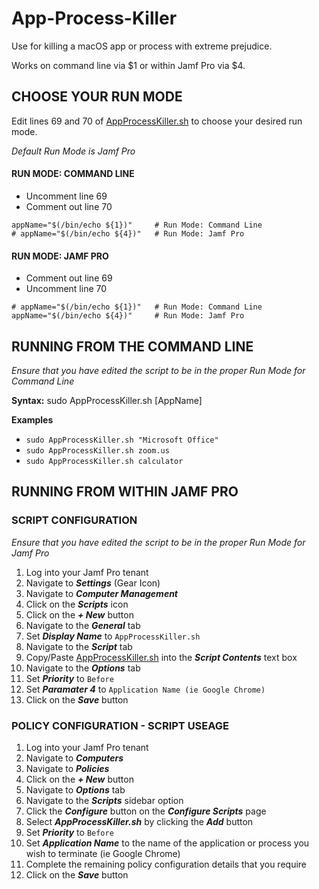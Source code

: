 # App-Process-Killer

Use for killing a macOS app or process with extreme prejudice.

Works on command line via $1 or within Jamf Pro via $4.

## CHOOSE YOUR RUN MODE

Edit lines 69 and 70 of [AppProcessKiller.sh](AppProcessKiller.sh) to choose your desired run mode.

_Default Run Mode is Jamf Pro_


#### RUN MODE: COMMAND LINE ####
- Uncomment line 69
- Comment out line 70
```
appName="$(/bin/echo ${1})"     # Run Mode: Command Line
# appName="$(/bin/echo ${4})"   # Run Mode: Jamf Pro
```


#### RUN MODE: JAMF PRO ####
- Comment out line 69
- Uncomment line 70
```
# appName="$(/bin/echo ${1})"   # Run Mode: Command Line
appName="$(/bin/echo ${4})"     # Run Mode: Jamf Pro
```

## RUNNING FROM THE COMMAND LINE
_Ensure that you have edited the script to be in the proper Run Mode for Command Line_

**Syntax:** sudo AppProcessKiller.sh [AppName]

**Examples**
- `sudo AppProcessKiller.sh "Microsoft Office"`
- `sudo AppProcessKiller.sh zoom.us`
- `sudo AppProcessKiller.sh calculator`

## RUNNING FROM WITHIN JAMF PRO
### SCRIPT CONFIGURATION ###
_Ensure that you have edited the script to be in the proper Run Mode for Jamf Pro_

1. Log into your Jamf Pro tenant
2. Navigate to **_Settings_** (Gear Icon)
3. Navigate to **_Computer Management_**
4. Click on the **_Scripts_** icon
5. Click on the **_+ New_** button
6. Navigate to the **_General_** tab
7. Set **_Display Name_** to ```AppProcessKiller.sh```
8. Navigate to the **_Script_** tab
9. Copy/Paste [AppProcessKiller.sh](AppProcessKiller.sh) into the **_Script Contents_** text box
10. Navigate to the **_Options_** tab
11. Set **_Priority_** to ```Before```
12. Set **_Paramater 4_** to ```Application Name (ie Google Chrome)```
13. Click on the **_Save_** button

### POLICY CONFIGURATION - SCRIPT USEAGE ###
1. Log into your Jamf Pro tenant
2. Navigate to **_Computers_**
3. Navigate to **_Policies_**
4. Click on the **_+ New_** button
5. Navigate to **_Options_** tab
6. Navigate to the **_Scripts_** sidebar option
7. Click the **_Configure_** button on the **_Configure Scripts_** page
8. Select **_AppProcessKiller.sh_** by clicking the **_Add_** button
9. Set **_Priority_** to ```Before```
10. Set **_Application Name_** to the name of the application or process you wish to terminate (ie Google Chrome)
11. Complete the remaining policy configuration details that you require
12. Click on the **_Save_** button
